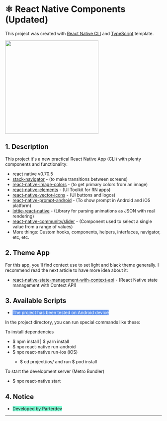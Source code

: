 # ⚛️ React Native Components (Updated)

This project was created with [React Native CLI](https://reactnative.dev/) and [TypeScript](https://www.typescriptlang.org/) template.

<img width="300px" height="300px" 
  src="https://i.ibb.co/2NS3pFw/Post-1.png" />

## 1. Description
This project it's a new practical React Native App (CLI) with plenty components and functionality:
 - react native v0.70.5
 - [stack-navigator](https://reactnavigation.org/docs/stack-navigator/) - (to make transitions between screens)
 - [react-native-image-colors](https://github.com/osamaqarem/react-native-image-colors) - (to get primary colors from an image)
 - [react-native-elements](https://reactnativeelements.com/) - (UI Toolkit for RN apps)
 - [react-native-vector-icons](https://github.com/oblador/react-native-vector-icons) - (UI buttons and logos)
 - [react-native-prompt-android](https://github.com/shimohq/react-native-prompt-android#readme) - (To show prompt in Android and iOS platform)
 - [lottie-react-native](https://github.com/lottie-react-native/lottie-react-native) - (Library for parsing animations as JSON with real rendering)
 - [react-native-community/slider](https://github.com/callstack/react-native-slider) - (Component used to select a single value from a range of values)
 - More things: Custom hooks, components, helpers, interfaces, navigator, etc, etc. 


## 2. Theme App
<p>For this app, you'll find context use to set light and black theme generally. I recommend read the next article to have more idea about it:</p>

- [react-native-state-management-with-context-api](https://blog.devgenius.io/react-native-state-management-with-context-api-61f63f5b099) - (React Native state management with Context API)


## 3. Available Scripts
<ul>
  <li>
    <span style="background-color: #6495ed;color: #ffff">The project has been tested on Android device
    </span>
  </li>
</ul>


In the project directory, you can run special commands like these:

To install dependencies 

<ul>
  <li>$ npm install | $ yarn install</li>
  <li>$ npx react-native run-android</li>
  <li>$ npx react-native run-ios (iOS)</li>
  <ul>
    <li>$ cd project/ios/ and run $ pod install</li>
  </ul>
</ul>

To start the development server (Metro Bundler)
<ul>
  <li>$ npx react-native start</li>
</ul>

## 4. Notice
<ul>
  <li>
    <span style="background-color: #7fffd4;">Developed by Parterdev
    </span>
  </li>
</ul>

<hr>
